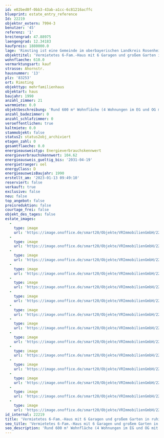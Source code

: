 ```yaml
---
id: e02bed0f-0bb3-43ab-a1cc-6c81216acffc
blueprint: estate_entry_reference
Id: 22219
objektnr_extern: 7994-3
benutzer: '45'
referenz: '1'
breitengrad: 47.88975
laengengrad: 12.34183
kaufpreis: 1880000.0
lage: 'Rimsting ist eine Gemeinde im oberbayerischen Landkreis Rosenheim. Der Luftkurort liegt am Chiemsee zwischen den Kurorten Prien am Chiemsee (3 km) und Bad Endorf (5 km) - je mit Bahnhof. Rimsting hat knapp 4000 Einwohner und verfügt über Schulen, Kindergarten, Sportstätten, Ärzte, Supermarkt, Tankstelle etc. *** In der Umgebung gibt es attraktive Bade- und Golfplätze, Rad- und Wanderwege, Segelvereine und an den Bergen ist man auch in 30 Min. *** Die Städte Rosenheim und Traunstein sind in ca. 20 Minuten erreichbar *** Das Haus mit großem Garten liegt in einer ruhigen Wohnsiedlung und bietet von den Balkonen auch Bergblick'
objekttitel: 'Vermietetes 6-Fam.-Haus mit 6 Garagen und großem Garten in ruhiger Wohnlage'
wohnflaeche: 610.0
vermarktungsart: kauf
strasse: Ahornstr.
hausnummer: '13'
plz: '83253'
ort: Rimsting
objekttyp: mehrfamilienhaus
objektart: haus
baujahr: 1990
anzahl_zimmer: 21
warmmiete: 0.0
objektbeschreibung: 'Rund 600 m² Wohnfläche (4 Wohnungen im EG und OG mit je ca. 114 m². DG Ost ca. 90 m² und DG West ca. 51 m²) *** Voll unterkellert mit Wasch- und Trockenraum *** Erneuerungen: 2021 Dachfenster und Böden im DG + 2022 Holzpellet-Zentralheizung (diese ist noch nicht im Energieausweis bzw. dessen Werten hier berücksichtigt) + 2023 Schließanlage *** Treppenhaus mit Naturstein belegt *** Überdachte, geflieste Balkone *** Außenrollläden *** Zu den 6 Garagen wären noch Carports möglich. Zudem gibt es noch 6 angelegte Kfz-Freiplätze *** Gepflasterte Fahr- und Zugangsbereiche *** Abteilung II des Grundbuchs lastenfrei *** 6 Mietverhältnisse bringen eine Nettokaltmiete von mtl. 4.633,- € *** Seit Erbauung im Familienbesitz *** Größenangaben in den Grundrissen hier nur circa.'
anzahl_badezimmer: 0
anzahl_schlafzimmer: 0
veroeffentlichen: true
kaltmiete: 0.0
stammobjekt: false
status2: status2obj_archiviert
etagen_zahl: 0
gesamtflaeche: 0.0
energieausweistyp: Energieverbrauchskennwert
energieverbrauchskennwert: 104.62
energieausweis_gueltig_bis: '2031-04-19'
energietraeger: oel
energyClass: D
energieausweisBaujahr: 1990
erstellt_am: '2023-01-13 09:49:10'
reserviert: false
verkauft: true
exclusive: false
neu: false
top_angebot: false
preisreduktion: false
courtage_frei: false
objekt_des_tages: false
estate_images:
  -
    type: image
    url: 'https://image.onoffice.de/smart20/Objekte/VRImmobilienGmbH/22219/3b2007e3-d040-4da6-b543-d7b43dd2270b.jpg'
  -
    type: image
    url: 'https://image.onoffice.de/smart20/Objekte/VRImmobilienGmbH/22219/d2ace7b1-51be-47db-b775-679ba9186ea3.jpg'
  -
    type: image
    url: 'https://image.onoffice.de/smart20/Objekte/VRImmobilienGmbH/22219/db6b18c9-5c8c-4497-924d-2c7cde4576a2.jpg'
  -
    type: image
    url: 'https://image.onoffice.de/smart20/Objekte/VRImmobilienGmbH/22219/da13928f-8874-4951-8cae-6a0dfadb347d.jpg'
  -
    type: image
    url: 'https://image.onoffice.de/smart20/Objekte/VRImmobilienGmbH/22219/f34271de-7826-4fbf-87fe-54efde3c724c.jpg'
  -
    type: image
    url: 'https://image.onoffice.de/smart20/Objekte/VRImmobilienGmbH/22219/bea0c9b0-4b52-4cfd-988e-825d7c0c5df7.jpg'
  -
    type: image
    url: 'https://image.onoffice.de/smart20/Objekte/VRImmobilienGmbH/22219/5c3c2a88-38b9-4641-ba2b-ec4d6d04cb2e.jpg'
  -
    type: image
    url: 'https://image.onoffice.de/smart20/Objekte/VRImmobilienGmbH/22219/1d8e5e75-70a1-400f-b791-808ad2dc4430.jpg'
  -
    type: image
    url: 'https://image.onoffice.de/smart20/Objekte/VRImmobilienGmbH/22219/8be969ad-2b67-4505-85df-a035e8f895c7.jpg'
  -
    type: image
    url: 'https://image.onoffice.de/smart20/Objekte/VRImmobilienGmbH/22219/8afb6307-5855-41c7-bdc4-d94626e93d77.jpg'
  -
    type: image
    url: 'https://image.onoffice.de/smart20/Objekte/VRImmobilienGmbH/22219/7618b9c7-c9fa-4eaa-a860-9696f81802b8.jpg'
  -
    type: image
    url: 'https://image.onoffice.de/smart20/Objekte/VRImmobilienGmbH/22219/c44dcdc1-f52a-4530-a3e9-91514de977ce.jpg'
  -
    type: image
    url: 'https://image.onoffice.de/smart20/Objekte/VRImmobilienGmbH/22219/73de8292-e060-4db2-82ca-a9ac39a508bf.jpg'
  -
    type: image
    url: 'https://image.onoffice.de/smart20/Objekte/VRImmobilienGmbH/22219/87177f97-bc3c-4905-b50e-aec101ba7184.jpg'
id_internal: 22219
title: 'Vermietetes 6-Fam.-Haus mit 6 Garagen und großem Garten in ruhiger Wohnlage'
seo_title: 'Vermietetes 6-Fam.-Haus mit 6 Garagen und großem Garten in ruhiger Wohnlage'
seo_description: 'Rund 600 m² Wohnfläche (4 Wohnungen im EG und OG mit je ca. 114 m². DG Ost ca. 90 m² und DG West ca. 51 m²) *** Voll unterkellert mit Wasch- und Trockenrau'
---
```

